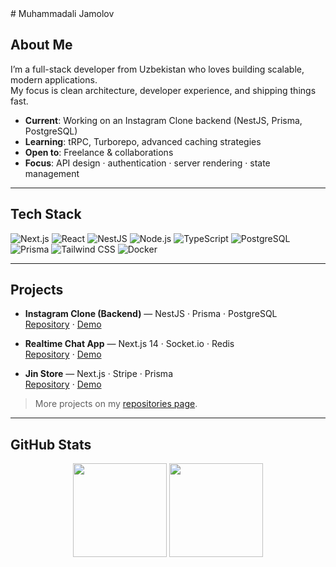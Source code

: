 <!-- Muhammadali Jamolov GitHub Profile README -->

<div>
# Muhammadali Jamolov  
</div>

## About Me
I’m a full-stack developer from Uzbekistan who loves building scalable, modern applications.  
My focus is clean architecture, developer experience, and shipping things fast.  

- **Current**: Working on an Instagram Clone backend (NestJS, Prisma, PostgreSQL)  
- **Learning**: tRPC, Turborepo, advanced caching strategies  
- **Open to**: Freelance & collaborations  
- **Focus**: API design · authentication · server rendering · state management  

---

## Tech Stack
<p>
  <img alt="Next.js" src="https://img.shields.io/badge/Next.js-000000?logo=nextdotjs&logoColor=white"> 
  <img alt="React" src="https://img.shields.io/badge/React-000000?logo=react&logoColor=61DAFB"> 
  <img alt="NestJS" src="https://img.shields.io/badge/NestJS-000000?logo=nestjs&logoColor=E0234E"> 
  <img alt="Node.js" src="https://img.shields.io/badge/Node.js-000000?logo=node.js&logoColor=6DA55F"> 
  <img alt="TypeScript" src="https://img.shields.io/badge/TypeScript-000000?logo=typescript&logoColor=3178C6">
  <img alt="PostgreSQL" src="https://img.shields.io/badge/PostgreSQL-000000?logo=postgresql&logoColor=336791">
  <img alt="Prisma" src="https://img.shields.io/badge/Prisma-000000?logo=prisma&logoColor=white">
  <img alt="Tailwind CSS" src="https://img.shields.io/badge/Tailwind-000000?logo=tailwindcss&logoColor=38B2AC">
  <img alt="Docker" src="https://img.shields.io/badge/Docker-000000?logo=docker&logoColor=2496ED">
</p>

---

## Projects
- **Instagram Clone (Backend)** — NestJS · Prisma · PostgreSQL  
  [Repository](https://github.com/yourhandle/instagram-backend) · [Demo](https://your-demo-link)  

- **Realtime Chat App** — Next.js 14 · Socket.io · Redis  
  [Repository](https://github.com/yourhandle/realtime-chat) · [Demo](https://your-demo-link)  

- **Jin Store** — Next.js · Stripe · Prisma  
  [Repository](https://github.com/yourhandle/jin-store) · [Demo](https://your-demo-link)  

> More projects on my [repositories page](https://github.com/Muhammadali-fr?tab=repositories).  

---

## GitHub Stats
<p align="center">
  <img src="https://github-readme-stats.vercel.app/api?username=Muhammadali-fr&show_icons=true&theme=dark&hide_border=true" height="150">
  <img src="https://github-readme-stats.vercel.app/api/top-langs/?username=Muhammadali-fr&layout=compact&theme=dark&hide_border=true" height="150">
</p>
